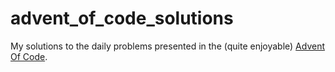 # advent_of_code_solutions

My solutions to the daily problems presented in the (quite enjoyable) [Advent Of Code](http://adventofcode.com/).
